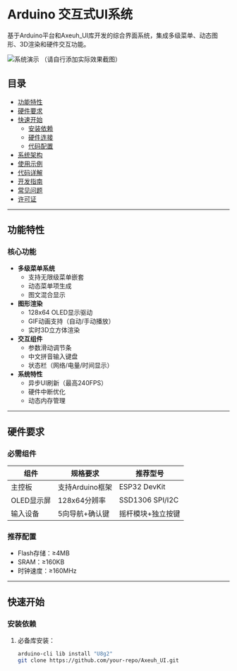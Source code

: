 # Arduino 交互式UI系统

基于Arduino平台和Axeuh_UI库开发的综合界面系统，集成多级菜单、动态图形、3D渲染和硬件交互功能。

![系统演示](screenshot.png) （请自行添加实际效果截图）

## 目录
- [功能特性](#功能特性)
- [硬件要求](#硬件要求)
- [快速开始](#快速开始)
  - [安装依赖](#安装依赖)
  - [硬件连接](#硬件连接)
  - [代码配置](#代码配置)
- [系统架构](#系统架构)
- [使用示例](#使用示例)
- [代码详解](#代码详解)
- [开发指南](#开发指南)
- [常见问题](#常见问题)
- [许可证](#许可证)

---

## 功能特性

### 核心功能
- **多级菜单系统**
  - 支持无限级菜单嵌套
  - 动态菜单项生成
  - 图文混合显示
- **图形渲染**
  - 128x64 OLED显示驱动
  - GIF动画支持（自动/手动播放）
  - 实时3D立方体渲染
- **交互组件**
  - 参数滑动调节条
  - 中文拼音输入键盘
  - 状态栏（网络/电量/时间显示）
- **系统特性**
  - 异步UI刷新（最高240FPS）
  - 硬件中断优化
  - 动态内存管理

---

## 硬件要求

### 必需组件
| 组件               | 规格要求           | 推荐型号         |
|--------------------|--------------------|------------------|
| 主控板             | 支持Arduino框架    | ESP32 DevKit     |
| OLED显示屏         | 128x64分辨率       | SSD1306 SPI/I2C  |
| 输入设备           | 5向导航+确认键     | 摇杆模块+独立按键|

### 推荐配置
- Flash存储：≥4MB
- SRAM：≥160KB
- 时钟速度：≥160MHz

---

## 快速开始

### 安装依赖
1. 必备库安装：
   ```bash
   arduino-cli lib install "U8g2"
   git clone https://github.com/your-repo/Axeuh_UI.git
